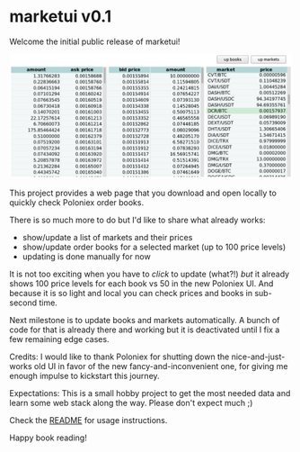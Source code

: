 # marketui v0.1

Welcome the initial public release of marketui!

![](https://raw.githubusercontent.com/xaur/marketui/media/media/v0.1.png)

This project provides a web page that you download and open locally to quickly check Poloniex order books.

There is so much more to do but I'd like to share what already works:

- show/update a list of markets and their prices
- show/update order books for a selected market (up to 100 price levels)
- updating is done manually for now

It is not too exciting when you have to _click_ to update (what?!) _but_ it already shows 100 price levels for each book vs 50 in the new Poloniex UI. And because it is so light and local you can check prices and books in sub-second time.

Next milestone is to update books and markets automatically. A bunch of code for that is already there and working but it is deactivated until I fix a few remaining edge cases.

Credits: I would like to thank Poloniex for shutting down the nice-and-just-works old UI in favor of the new fancy-and-inconvenient one, for giving me enough impulse to kickstart this journey.

Expectations: This is a small hobby project to get the most needed data and learn some web stack along the way. Please don't expect much ;)

Check the [README](https://github.com/xaur/marketui#installation) for usage instructions.

Happy book reading!
